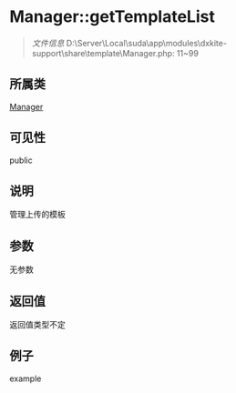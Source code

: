 # Manager::getTemplateList



> *文件信息* D:\Server\Local\suda\app\modules\dxkite-support\share\template\Manager.php: 11~99

## 所属类 

[Manager](../Manager.md)

## 可见性

 public 

## 说明

管理上传的模板


## 参数


无参数


## 返回值

返回值类型不定


## 例子

example